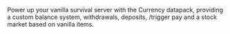 Power up your vanilla survival server with the Currency datapack, providing a custom balance system, withdrawals, deposits, /trigger pay and a stock market based on vanilla items.